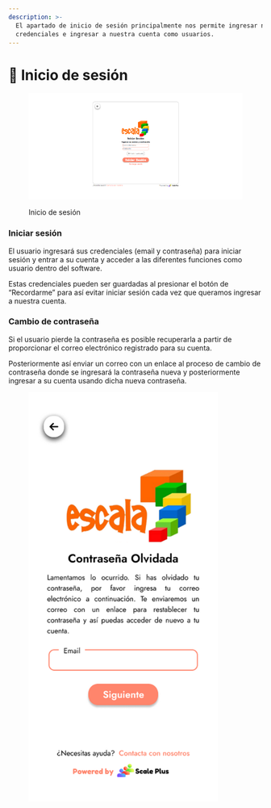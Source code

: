 ```yaml
---
description: >-
  El apartado de inicio de sesión principalmente nos permite ingresar nuestras
  credenciales e ingresar a nuestra cuenta como usuarios.
---
```


# 📍 Inicio de sesión

<figure><img src="../.gitbook/assets/InicioSesion.png" alt=""><figcaption><p>Inicio de sesión</p></figcaption></figure>

### Iniciar sesión

El usuario ingresará sus credenciales (email y contraseña) para iniciar sesión y entrar a su cuenta y acceder a las diferentes funciones como usuario dentro del software.

Estas credenciales pueden ser guardadas al presionar el botón de “Recordarme” para así evitar iniciar sesión cada vez que queramos ingresar a nuestra cuenta.

### Cambio de contraseña

Si el usuario pierde la contraseña es posible recuperarla a partir de proporcionar el correo electrónico registrado para su cuenta.

Posteriormente así enviar un correo con un enlace al proceso de cambio de contraseña donde se ingresará la contraseña nueva y posteriormente ingresar a su cuenta usando dicha nueva contraseña.

<figure><img src="../.gitbook/assets/iPhone_14_-_Pre-Registro_(Recuperacin_de_contrasea).png" alt="" width="375"><figcaption></figcaption></figure>
